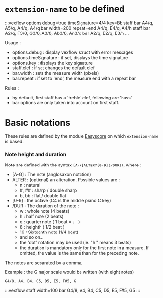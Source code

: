 # `extension-name` to be defined

:::vexflow
options debug=true timeSignature=4/4 key=Bb
staff
  bar
    A4/q, A5/q, A4/q, A4/q
  bar width=200 repeat=end
    A4/q, E4/q, A4/h
staff
  bar
    A2/q, F3/8, G3/8, A3/8, Ab3/8, An3/q
  bar
    A2/q, E2/q, E3/h
:::

Usage :
- options.debug : display vexflow struct with error messages
- options.timeSignature : if set, displays the time signature
- options.key : displays the key signature
- staff.clef : if set changes the default clef
- bar.width : sets the measure width (pixels)
- bar.repeat : if set to 'end', the measure end with a repeat bar
 

Rules :
- by default, first staff has a 'treble' clef, following are 'bass'.
- bar options are only taken into account on first staff.

# Basic notations

These rules are defined by the module [Easyscore](https://github.com/0xfe/vexflow/wiki/Using-EasyScore) on
which `extension-name` is based.

### Note height and duration

Note are defined with the syntax `[A-H]ALTER?[0-9](/DUR)?`, where :
- [A-G] : The note (anglosaxon notation)
- ALTER : (optional) an alteration. Possible values are :
  - n : natural
  - #, ## : sharp / double sharp
  - b, bb : flat / double flat
- [0-9] : the octave (C4 is the middle piano C key)
- /DUR : The duration of the note : 
  - w : whole note (4 beats)
  - h : half note (2 beats)
  - q : quarter note ( 1 beat = ♩ )
  - 8 : heighth ( 1/2 beat )
  - 16 : Sixteenth note (1/4 beat)
  - and so on...
  - the 'dot' notation may be used (ie. "h." means 3 beats)
  - the duration is mandatory only for the first note in a measure. If omitted,
    the value is the same than for the preceding note.

The notes are separated by a comma.

Example : the G major scale would be written (with eight notes)

```
G4/8, A4, B4, C5, D5, E5, F#5, G
```

:::vexflow
staff width=100
  bar
    G4/8, A4, B4, C5, D5, E5, F#5, G5
:::
